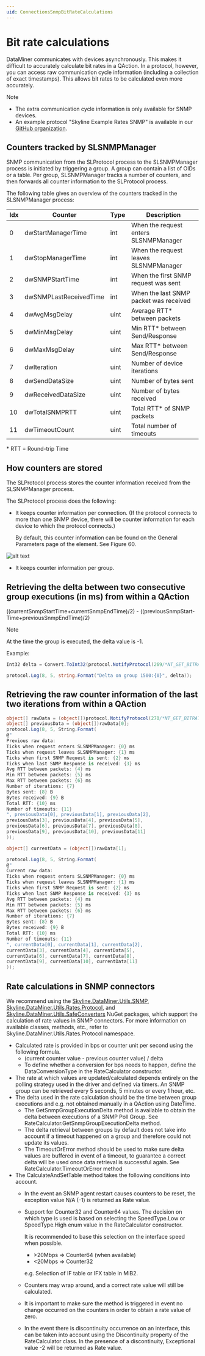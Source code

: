 ```yaml
---
uid: ConnectionsSnmpBitRateCalculations
---
```


# Bit rate calculations

DataMiner communicates with devices asynchronously. This makes it difficult to accurately calculate bit rates in a QAction. In a protocol, however, you can access raw communication cycle information (including a collection of exact timestamps). This allows bit rates to be calculated even more accurately.

> [!NOTE]
>
> - The extra communication cycle information is only available for SNMP devices.
> - An example protocol "Skyline Example Rates SNMP" is available in our [GitHub organization](https://github.com/SkylineCommunications/SLC-C-Example_Rates-SNMP).

## Counters tracked by SLSNMPManager

SNMP communication from the SLProtocol process to the SLSNMPManager process is initiated by triggering a group. A group can contain a list of OIDs or a table. Per group, SLSNMPManager tracks a number of counters, and then forwards all counter information to the SLProtocol process.

The following table gives an overview of the counters tracked in the SLSNMPManager process:

|Idx|Counter|Type|Description|
|--- |--- |--- |--- |
|0|dwStartManagerTime|int|When the request enters SLSNMPManager|
|1|dwStopManagerTime|int|When the request leaves SLSNMPManager|
|2|dwSNMPStartTime|int|When the first SNMP request was sent|
|3|dwSNMPLastReceivedTime|int|When the last SNMP packet was received|
|4|dwAvgMsgDelay|uint|Average RTT* between packets|
|5|dwMinMsgDelay|uint|Min RTT* between Send/Response|
|6|dwMaxMsgDelay|uint|Max RTT* between Send/Response|
|7|dwIteration|uint|Number of device iterations|
|8|dwSendDataSize|uint|Number of bytes sent|
|9|dwReceivedDataSize|uint|Number of bytes received|
|10|dwTotalSNMPRTT|uint|Total RTT* of SNMP packets|
|11|dwTimeoutCount|uint|Total number of timeouts|

\* RTT = Round-trip Time

## How counters are stored

The SLProtocol process stores the counter information received from the SLSNMPManager process.

The SLProtocol process does the following:

- It keeps counter information per connection. (If the protocol connects to more than one SNMP device, there will be counter information for each device to which the protocol connects.)
  
  By default, this counter information can be found on the General Parameters page of the element. See Figure 60.

![alt text](../../images/communication_info_table.png "DataMiner Cube Communication Info table")

- It keeps counter information per group.

## Retrieving the delta between two consecutive group executions (in ms) from within a QAction

((currentSnmpStartTime+currentSnmpEndTime)/2) - ((previousSnmpStart-Time+previousSnmpEndTime)/2)

> [!NOTE]
> At the time the group is executed, the delta value is -1.

Example:

```csharp
Int32 delta = Convert.ToInt32(protocol.NotifyProtocol(269/*NT_GET_BITRATE_DELTA*/, 1500, null));

protocol.Log(8, 5, string.Format("Delta on group 1500:{0}", delta));
```

## Retrieving the raw counter information of the last two iterations from within a QAction

```csharp
object[] rawData = (object[])protocol.NotifyProtocol(270/*NT_GET_BITRATE_DATA*/, 1500, null);
object[] previousData = (object[])rawData[0];
protocol.Log(8, 5, String.Format(
@"
Previous raw data:
Ticks when request enters SLSNMPManager: {0} ms
Ticks when request leaves SLSNMPManager: {1} ms
Ticks when first SNMP Request is sent: {2} ms
Ticks when last SNMP Response is received: {3} ms
Avg RTT between packets: {4} ms
Min RTT between packets: {5} ms
Max RTT between packets: {6} ms
Number of iterations: {7}
Bytes sent: {8} B
Bytes received: {9} B
Total RTT: {10} ms
Number of timeouts: {11}
", previousData[0], previousData[1], previousData[2],
previousData[3], previousData[4], previousData[5],
previousData[6], previousData[7], previousData[8],
previousData[9], previousData[10], previousData[11]
));

object[] currentData = (object[])rawData[1];

protocol.Log(8, 5, String.Format(
@"
Current raw data:
Ticks when request enters SLSNMPManager: {0} ms
Ticks when request leaves SLSNMPManager: {1} ms
Ticks when first SNMP Request is sent: {2} ms
Ticks when last SNMP Response is received: {3} ms
Avg RTT between packets: {4} ms
Min RTT between packets: {5} ms
Max RTT between packets: {6} ms
Number of iterations: {7}
Bytes sent: {8} B
Bytes received: {9} B
Total RTT: {10} ms
Number of timeouts: {11}
", currentData[0], currentData[1], currentData[2],
currentData[3], currentData[4], currentData[5],
currentData[6], currentData[7], currentData[8],
currentData[9], currentData[10], currentData[11]
));
```

## Rate calculations in SNMP connectors

We recommend using the [Skyline.DataMiner.Utils.SNMP](https://www.nuget.org/packages/Skyline.DataMiner.Utils.SNMP), [Skyline.DataMiner.Utils.Rates.Protocol](https://www.nuget.org/packages/Skyline.DataMiner.Utils.Rates.Protocol), and [Skyline.DataMiner.Utils.SafeConverters](https://www.nuget.org/packages/Skyline.DataMiner.Utils.SafeConverters) NuGet packages, which support the calculation of rate values in SNMP connectors. For more information on available classes, methods, etc., refer to Skyline.DataMiner.Utils.Rates.Protocol namespace.

- Calculated rate is provided in bps or counter unit per second using the following formula.
  - (current counter value - previous counter value) / delta
  - To define whether a conversion for bps needs to happen, define the DataConversionType in the RateCalculator constructor.
- The rate at which values are updated/calculated depends entirely on the polling strategy used in the driver and defined via timers. An SNMP group can be retrieved every 5 seconds, 5 minutes or every 1 hour, etc.
- The delta used in the rate calculation should be the time between group executions and e.g. not obtained manually in a QAction using DateTime.
  - The GetSnmpGroupExecutionDelta method is available to obtain the delta between executions of a SNMP Poll Group. See RateCalculator.GetSnmpGroupExecutionDelta method.
  - The delta retrieval between groups by default does not take into account if a timeout happened on a group and therefore could not update its values.
  - The TimeoutOrError method should be used to make sure delta values are buffered in event of a timeout, to guarantee a correct delta will be used once data retrieval is successful again. See RateCalculator.TimeoutOrError method
- The CalculateAndSetTable method takes the following conditions into account.
  - In the event an SNMP agent restart causes counters to be reset, the exception value N/A (-1) is returned as Rate value.
  - Support for Counter32 and Counter64 values. The decision on which type is used is based on selecting the SpeedType.Low or SpeedType.High enum value in the RateCalculator constructor.

    It is recommended to base this selection on the interface speed when possible.

    - \>20Mbps => Counter64 (when available)
    - <20Mbps => Counter32

    e.g. Selection of IF table or IFX table in MiB2.

  - Counters may wrap around, and a correct rate value will still be calculated.
  - It is important to make sure the method is triggered in event no change occurred on the counters in order to obtain a rate value of zero.
  - In the event there is discontinuity occurrence on an interface, this can be taken into account using the Discontinuity property of the RateCalculator class. In the presence of a discontinuity, Exceptional value -2 will be returned as Rate value.
